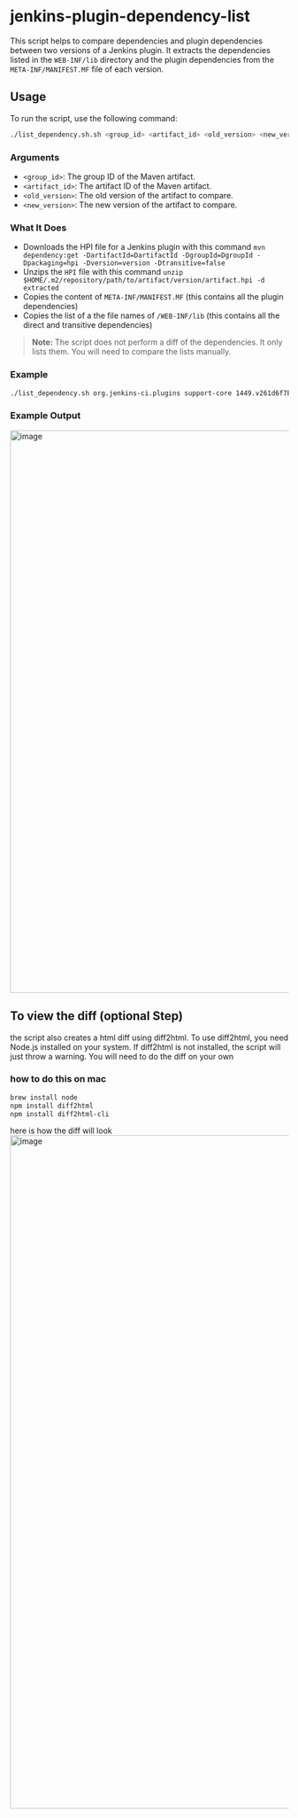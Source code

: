 # jenkins-plugin-dependency-list


This script helps to compare dependencies and plugin dependencies between two versions of a Jenkins plugin. It extracts the dependencies listed in the `WEB-INF/lib` directory and the plugin dependencies from the `META-INF/MANIFEST.MF` file of each version.

## Usage

To run the script, use the following command:

```bash
./list_dependency.sh.sh <group_id> <artifact_id> <old_version> <new_version>
```

### Arguments

- `<group_id>`: The group ID of the Maven artifact.
- `<artifact_id>`: The artifact ID of the Maven artifact.
- `<old_version>`: The old version of the artifact to compare.
- `<new_version>`: The new version of the artifact to compare.

### What It Does

- Downloads the HPI file for a Jenkins plugin with this command `mvn dependency:get -DartifactId=DartifactId -DgroupId=DgroupId -Dpackaging=hpi -Dversion=version -Dtransitive=false`
- Unzips the `HPI` file with this command `unzip $HOME/.m2/repository/path/to/artifact/version/artifact.hpi -d extracted`
- Copies the content of `META-INF/MANIFEST.MF` (this contains all the plugin dependencies)
- Copies the list of a the file names of `/WEB-INF/lib` (this contains all the direct and transitive dependencies)

> **Note:** The script does not perform a diff of the dependencies. It only lists them. You will need to compare the lists manually.



### Example

```bash
./list_dependency.sh org.jenkins-ci.plugins support-core 1449.v261d6f7b_f9f3 1459.va_f527ce9a_d64
```

### Example Output

<img width="1016" alt="image" src="https://github.com/user-attachments/assets/0df8193e-caba-40a9-9012-ab81fbf80306">

## To view the diff (optional Step)
the script also creates a html diff using diff2html. To use diff2html, you need Node.js installed on your system. If diff2html is not installed, the script will just throw a warning. You will need to do the diff on your own

### how to do this on mac

```bash
brew install node
npm install diff2html
npm install diff2html-cli
```

here is how the diff will look 
<img width="1216" alt="image" src="https://github.com/user-attachments/assets/f90ebb44-3ca2-450c-aa6a-4ca75b1ef623">



